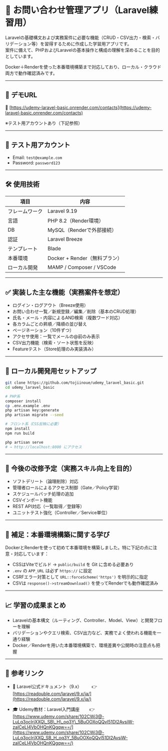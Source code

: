 # 📨 お問い合わせ管理アプリ（Laravel練習用）

Laravelの基礎構文および実務案件に必要な機能（CRUD・CSV出力・検索・バリデーション等）を習得するために作成した学習用アプリです。  
案件に備えて、PHPおよびLaravelの基本操作と構成の理解を深めることを目的としています。  

Docker＋Renderを使った本番環境構築まで対応しており、ローカル・クラウド両方で動作確認済みです。

---

## 📎 デモURL

🔗 [https://udemy-laravel-basic.onrender.com/contacts](https://udemy-laravel-basic.onrender.com/contacts)

※テスト用アカウントあり（下記参照）

---

## 🧪 テスト用アカウント

- Email: `test@example.com`  
- Password: `password123`

---

## 🛠 使用技術

| 項目         | 内容                             |
|--------------|----------------------------------|
| フレームワーク | Laravel 9.19                     |
| 言語         | PHP 8.2（Render環境）             |
| DB           | MySQL（Renderで外部接続）         |
| 認証         | Laravel Breeze                    |
| テンプレート | Blade                            |
| 本番環境     | Docker + Render（無料プラン）     |
| ローカル開発 | MAMP / Composer / VSCode         |

---

## ✅ 実装した主な機能（実務案件を想定）

- ログイン・ログアウト（Breeze使用）
- お問い合わせ一覧／新規登録／編集／削除（基本のCRUD処理）
- 氏名・メール・内容によるAND検索（複数ワード対応）
- 各カラムごとの昇順／降順の並び替え
- ページネーション（10件ずつ）
- アクセサ使用：一覧でメールの@前のみ表示
- CSV出力機能（検索・ソート状態を反映）
- Featureテスト（Store処理のみ実装済み）

---

## 🧱 ローカル開発用セットアップ

```bash
git clone https://github.com/tojiinoue/udemy_laravel_basic.git
cd udemy_laravel_basic

# PHP系
composer install
cp .env.example .env
php artisan key:generate
php artisan migrate --seed

# フロント系（CSS反映に必要）
npm install
npm run build

php artisan serve
# → http://localhost:8000 にアクセス
````

---

## 🔧 今後の改修予定（実務スキル向上を目的）

* ソフトデリート（論理削除）対応
* 管理者ロールによるアクセス制御（Gate／Policy学習）
* スケジュールバッチ処理の追加
* CSVインポート機能
* REST API対応（一覧取得／登録等）
* ユニットテスト強化（Controller／Service単位）

---

## 📝 補足：本番環境構築に関する学び

DockerとRenderを使って初めて本番環境を構築しました。特に下記の点に注意・対応しています：

* CSSはViteでビルド → `public/build` を Git に含める必要あり
* `.env` の `APP_URL` は必ず `https://` に設定
* CSRFエラー対策として `URL::forceScheme('https')` を明示的に指定
* CSVは `response()->streamDownload()` を使ってRenderでも動作確認済み

---

## 📈 学習の成果まとめ

* Laravelの基本構文（ルーティング、Controller、Model、View）と開発フローを理解
* バリデーションやクエリ検索、CSV出力など、実務でよく使われる機能を一通り経験
* Docker／Renderを用いた本番環境構築で、環境差異や公開時の注意点も把握

---

## 🔗 参考リンク

* 📘 Laravel公式ドキュメント（9.x）
    👉 [https://readouble.com/laravel/9.x/ja/](https://readouble.com/laravel/9.x/ja/)

* 🎓 Udemy教材：Laravel入門講座
    👉 [https://www.udemy.com/share/102CWj3@-LuLq3ocIrjXXQ\_SB\_H\_oq3Y\_5BuOOXoQQvl51Dl2AvsiW-zaICeLI4VbOHQnKQgqw==/](https://www.udemy.com/share/102CWj3@-LuLq3ocIrjXXQ_SB_H_oq3Y_5BuOOXoQQvl51Dl2AvsiW-zaICeLI4VbOHQnKQgqw==/)
